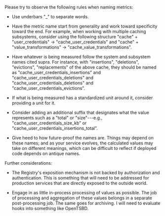 Please try to observe the following rules when naming metrics:

- Use underbars "_" to separate words.

- Have the metric name start from generality and work toward specificity
toward the end.  For example, when working with multiple caching subsystems,
consider using the following structure "cache" + "user_credentials" →
"cache_user_credentials" and "cache" + "value_transformations" →
"cache_value_transformations".

- Have whatever is being measured follow the system and subsystem names cited
supra.  For instance, with "insertions", "deletions", "evictions",
"replacements" of the above cache, they should be named as
"cache_user_credentials_insertions" and "cache_user_credentials_deletions"
and "cache_user_credentials_deletions" and
"cache_user_credentials_evictions".

- If what is being measured has a standardized unit around it, consider
providing a unit for it.

- Consider adding an additional suffix that designates what the value
represents such as a "total" or "size"---e.g.,
"cache_user_credentials_size_kb" or
"cache_user_credentials_insertions_total".

- Give heed to how future-proof the names are.  Things may depend on these
names; and as your service evolves, the calculated values may take on
different meanings, which can be difficult to reflect if deployed code
depends on antique names.

Further considerations:

- The Registry's exposition mechanism is not backed by authorization and
authentication.  This is something that will need to be addressed for
production services that are directly exposed to the outside world.

- Engage in as little in-process processing of values as possible.  The job
of processing and aggregation of these values belongs in a separate
post-processing job.  The same goes for archiving.  I will need to evaluate
hooks into something like OpenTSBD.
